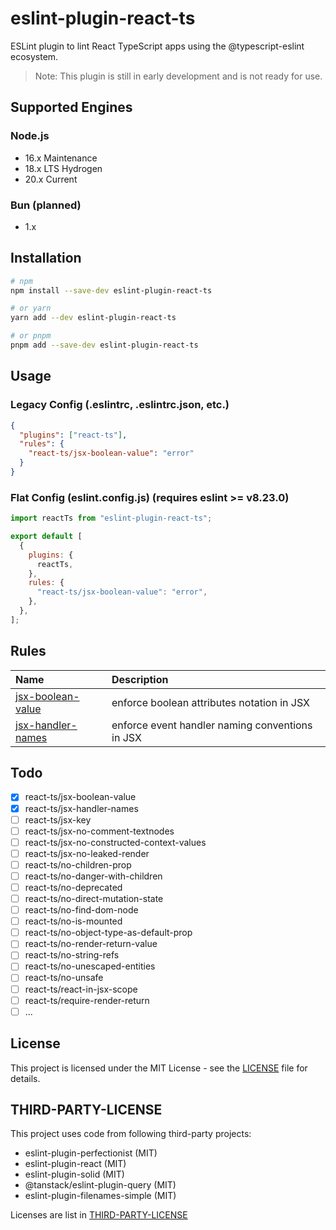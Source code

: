 # eslint-plugin-react-ts

ESLint plugin to lint React TypeScript apps using the @typescript-eslint ecosystem.

> Note: This plugin is still in early development and is not ready for use.

## Supported Engines

### Node.js

- 16.x Maintenance
- 18.x LTS Hydrogen
- 20.x Current

### Bun (planned)

- 1.x

## Installation

```bash
# npm
npm install --save-dev eslint-plugin-react-ts

# or yarn
yarn add --dev eslint-plugin-react-ts

# or pnpm
pnpm add --save-dev eslint-plugin-react-ts
```

## Usage

### Legacy Config (.eslintrc, .eslintrc.json, etc.)

```json
{
  "plugins": ["react-ts"],
  "rules": {
    "react-ts/jsx-boolean-value": "error"
  }
}
```

### Flat Config (eslint.config.js) (requires eslint >= v8.23.0)

```js
import reactTs from "eslint-plugin-react-ts";

export default [
  {
    plugins: {
      reactTs,
    },
    rules: {
      "react-ts/jsx-boolean-value": "error",
    },
  },
];
```

## Rules

<!-- begin auto-generated rules list -->

| Name                                                                                                    | Description                                     |
| :------------------------------------------------------------------------------------------------------ | :---------------------------------------------- |
| [jsx-boolean-value](https://github.com/Rel1cx/eslint-plugin-react-ts/blob/main/rules/jsx-boolean-value) | enforce boolean attributes notation in JSX      |
| [jsx-handler-names](https://github.com/Rel1cx/eslint-plugin-react-ts/blob/main/rules/jsx-handler-names) | enforce event handler naming conventions in JSX |

<!-- end auto-generated rules list -->

## Todo

- [x] react-ts/jsx-boolean-value
- [x] react-ts/jsx-handler-names
- [ ] react-ts/jsx-key
- [ ] react-ts/jsx-no-comment-textnodes
- [ ] react-ts/jsx-no-constructed-context-values
- [ ] react-ts/jsx-no-leaked-render
- [ ] react-ts/no-children-prop
- [ ] react-ts/no-danger-with-children
- [ ] react-ts/no-deprecated
- [ ] react-ts/no-direct-mutation-state
- [ ] react-ts/no-find-dom-node
- [ ] react-ts/no-is-mounted
- [ ] react-ts/no-object-type-as-default-prop
- [ ] react-ts/no-render-return-value
- [ ] react-ts/no-string-refs
- [ ] react-ts/no-unescaped-entities
- [ ] react-ts/no-unsafe
- [ ] react-ts/react-in-jsx-scope
- [ ] react-ts/require-render-return
- [ ] ...

## License

This project is licensed under the MIT License - see the [LICENSE](LICENSE) file for details.

## THIRD-PARTY-LICENSE

This project uses code from following third-party projects:

- eslint-plugin-perfectionist (MIT)
- eslint-plugin-react (MIT)
- eslint-plugin-solid (MIT)
- @tanstack/eslint-plugin-query (MIT)
- eslint-plugin-filenames-simple (MIT)

Licenses are list in [THIRD-PARTY-LICENSE](THIRD-PARTY-LICENSE)
